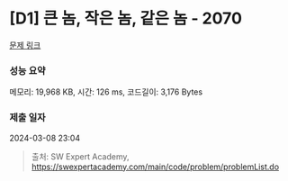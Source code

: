 # [D1] 큰 놈, 작은 놈, 같은 놈 - 2070 

[문제 링크](https://swexpertacademy.com/main/code/problem/problemDetail.do?contestProbId=AV5QQ6qqA40DFAUq) 

### 성능 요약

메모리: 19,968 KB, 시간: 126 ms, 코드길이: 3,176 Bytes

### 제출 일자

2024-03-08 23:04



> 출처: SW Expert Academy, https://swexpertacademy.com/main/code/problem/problemList.do